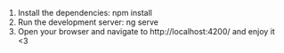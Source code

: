 1. Install the dependencies: npm install
2. Run the development server: ng serve
3. Open your browser and navigate to http://localhost:4200/  and enjoy it <3 